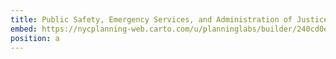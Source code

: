 ```yaml
---
title: Public Safety, Emergency Services, and Administration of Justice
embed: https://nycplanning-web.carto.com/u/planninglabs/builder/240cd0ed-5ad8-484e-8c5e-643ef1cdd326/embed?state=%7B%22map%22%3A%7B%22ne%22%3A%5B40.701919090383136%2C-74.03154373168947%5D%2C%22sw%22%3A%5B40.76546147212545%2C-73.94708633422853%5D%2C%22center%22%3A%5B40.7336978669935%2C-73.989315032959%5D%2C%22zoom%22%3A14%7D%2C%22widgets%22%3A%7B%2221875235-9b76-4c44-bf11-2648efda9202%22%3A%7B%22acceptedCategories%22%3A%5B%22PUBLIC+SAFETY,+EMERGENCY+SERVICES,+AND+ADMINISTRATION+OF+JUSTICE%22%5D%2C%22collapsed%22%3Atrue%7D%7D%7D
position: a
---
```

